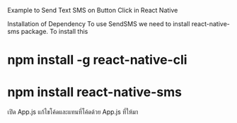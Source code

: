 
Example to Send Text SMS on Button Click in React Native

Installation of Dependency
To use SendSMS we need to install react-native-sms package. To install this

# npm install -g react-native-cli
# npm install react-native-sms 


<uses-permission android:name="android.permission.READ_SMS"/>

เปิด App.js แก้ไขโค้ดและแทนที่โค้ดด้วย App.js ที่ให้มา


